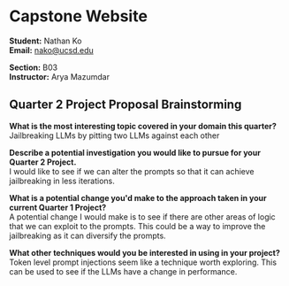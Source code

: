 # Capstone Website

**Student:** Nathan Ko  
**Email:** nako@ucsd.edu

**Section:** B03  
**Instructor:** Arya Mazumdar

## Quarter 2 Project Proposal Brainstorming

**What is the most interesting topic covered in your domain this quarter?**  
Jailbreaking LLMs by pitting two LLMs against each other

**Describe a potential investigation you would like to pursue for your Quarter 2 Project.**  
I would like to see if we can alter the prompts so that it can achieve jailbreaking in less iterations.

**What is a potential change you'd make to the approach taken in your current Quarter 1 Project?**  
A potential change I would make is to see if there are other areas of logic that we can exploit to the prompts. This could be a way to improve the jailbreaking as it can diversify the prompts.

**What other techniques would you be interested in using in your project?**  
Token level prompt injections seem like a technique worth exploring. This can be used to see if the LLMs have a change in performance.